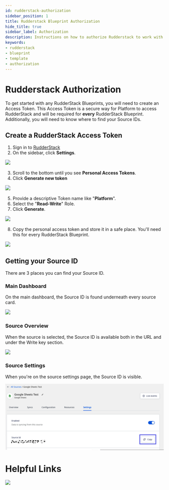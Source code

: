 ```yaml
---
id: rudderstack-authorization
sidebar_position: 1
title: Rudderstack Blueprint Authorization
hide_title: true
sidebar_label: Authorization
description: Instructions on how to authorize Rudderstack to work with Platform's low-code Rudderstack templates.
keywords:
- rudderstack
- blueprint
- template
- authorization
---
```


# Rudderstack Authorization
To get started with any RudderStack Blueprints, you will need to create an Access Token. This Access Token is a secure way for Platform to access RudderStack and will be required for **every** RudderStack Blueprint. Additionally, you will need to know where to find your Source IDs.

## Create a RudderStack Access Token
1. Sign in to [RudderStack](https://app.rudderstack.com/)
2. On the sidebar, click **Settings**.

![](https://cdn.sanity.io/images/2xyydva6/production/b5debbd312490fe8233e07ab085bbb2c9e8240c5-255x399.png?w=450)

3. Scroll to the bottom until you see **Personal Access Tokens**.
4. Click **Generate new token**

![](https://cdn.sanity.io/images/2xyydva6/production/d6bfd437e4642b063015b4b1c507c61a7e32cc0c-1047x363.png?w=450)

5. Provide a descriptive Token name like "**Platform**". 
6. Select the "**Read-Write**" Role.
7. Click **Generate**.

![](https://cdn.sanity.io/images/2xyydva6/production/9992b8df091ea1022c41a9b201149559988b7363-623x380.png?w=450)

8. Copy the personal access token and store it in a safe place. You'll need this for every RudderStack Blueprint.

![](https://cdn.sanity.io/images/2xyydva6/production/5e8937270f43e314d38cb644a19fc7f164e4757e-618x390.png?w=450)

## Getting your Source ID

There are 3 places you can find your Source ID.

### Main Dashboard
On the main dashboard, the Source ID is found underneath every source card.

![](https://cdn.sanity.io/images/2xyydva6/production/064778249a89854aa1e632904e94169ab596bba8-448x295.png?w=450)

### Source Overview
When the source is selected, the Source ID is available both in the URL and under the Write key section.

![](https://cdn.sanity.io/images/2xyydva6/production/c57994b9d6a4a50c5757622187d051b0024b5764-1380x588.png?w=450)

### Source Settings
When you're on the source settings page, the Source ID is visible.

![Source ID Settings](../../.gitbook/assets/shipyard_2022_08_14_21_22_47.png)

# Helpful Links
![](https://cdn.sanity.io/images/2xyydva6/production/80809a29c7eeb9aa45dd76694b3e955e19d4c6ae-1069x447.png?w=450)

